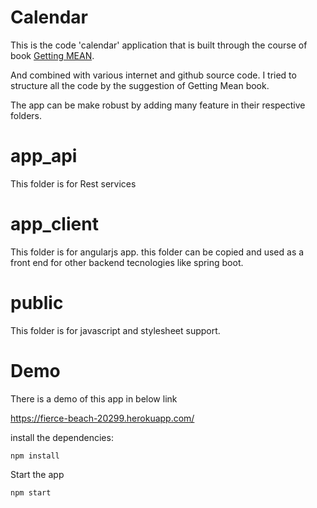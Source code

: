 # Calendar

This is the code 'calendar' application that is built through the course of book [Getting MEAN](https://www.manning.com/books/getting-mean-with-mongo-express-angular-and-node).

And combined with various internet and github source code. I tried to structure all the code by the suggestion of Getting Mean book.

The app can be make robust by adding many feature in their respective folders.

# app_api

This folder is for Rest services

# app_client

This folder is for angularjs app. this folder can be copied and used as a front end for other backend tecnologies like
spring boot.

# public

This folder is for javascript and stylesheet support.


# Demo

There is a demo of this app in below link

https://fierce-beach-20299.herokuapp.com/



install the dependencies:

`npm install`

Start the app

`npm start`